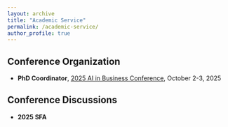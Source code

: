 ```yaml
---
layout: archive
title: "Academic Service"
permalink: /academic-service/
author_profile: true
---
```


## Conference Organization
- **PhD Coordinator**, <a href="https://professorcastillo.github.io/FisherAIB2025/conference-main.html" target="_blank">2025 AI in Business Conference</a>, October 2-3, 2025

## Conference Discussions
- **2025 SFA**

<!-- 
## Editorial Activities
- Reviewer for [Journal Name], [Years]
- Editorial Board Member, [Journal Name], [Years]

## Professional Memberships
- [Professional Organization], [Years]
- [Professional Organization], [Years]

## Conference Presentations
- [Conference Name], [Location], [Date]
- [Conference Name], [Location], [Date]
-->
